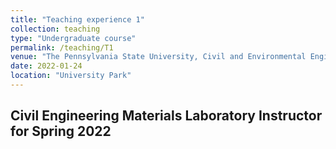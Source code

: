 ```yaml
---
title: "Teaching experience 1"
collection: teaching
type: "Undergraduate course"
permalink: /teaching/T1
venue: "The Pennsylvania State University, Civil and Environmental Engineering"
date: 2022-01-24
location: "University Park"
---
```

Civil Engineering Materials Laboratory
Instructor for Spring 2022
----
